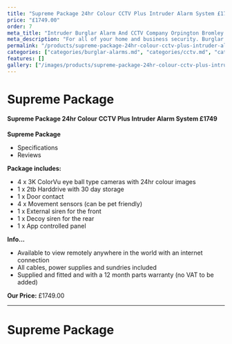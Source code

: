 ```yaml
---
title: "Supreme Package 24hr Colour CCTV Plus Intruder Alarm System £1749"
price: "£1749.00"
order: 7
meta_title: "Intruder Burglar Alarm And CCTV Company Orpington Bromley Eltham - MyAlarm Security"
meta_description: "For all of your home and business security. Burglar Alarm Servicing, Burglar Alarm Installation, Alarm Battery and CCTV in Orpington. Call 020 8302 4065"
permalink: "/products/supreme-package-24hr-colour-cctv-plus-intruder-alarm-system-1749/"
categories: ["categories/burglar-alarms.md", "categories/cctv.md", "categories/special-offers.md"]
features: []
gallery: ["/images/products/supreme-package-24hr-colour-cctv-plus-intruder-alarm-system-1749.webp"]
---
```


# Supreme Package

#### Supreme Package 24hr Colour CCTV Plus Intruder Alarm System £1749

**Supreme Package**

-   Specifications
-   Reviews


**Package includes:**

- 4 x 3K ColorVu eye ball type cameras with 24hr colour images
- 1 x 2tb Harddrive with 30 day storage
- 1 x Door contact
- 4 x Movement sensors (can be pet friendly)
- 1 x External siren for the front
- 1 x Decoy siren for the rear
- 1 x App controlled panel

**Info...**

- Available to view remotely anywhere in the world with an internet connection
- All cables, power supplies and sundries included
- Supplied and fitted and with a 12 month parts warranty (no VAT to be added)



**Our Price:** £1749.00


------------------------------------------------------------------------

# Supreme Package